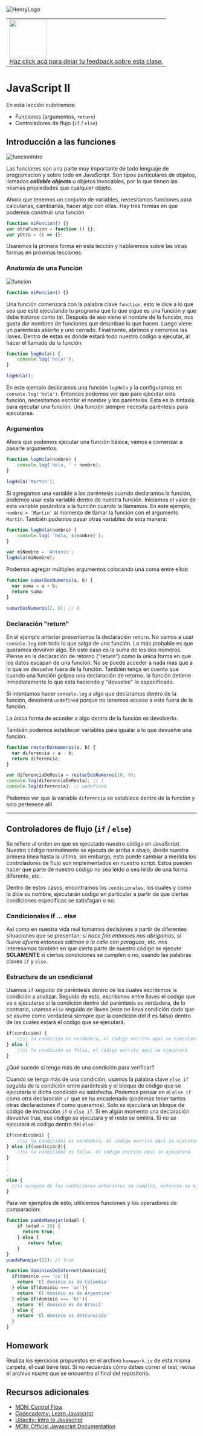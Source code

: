 ![HenryLogo](https://d31uz8lwfmyn8g.cloudfront.net/Assets/logo-henry-white-lg.png)

<table class="hide" width="100%" style='table-layout:fixed;'>
  <tr>
    <td>
      <a href="https://airtable.com/shrSzEYT4idEFGB8d?prefill_clase=03-JS-II">
        <img src="https://static.thenounproject.com/png/204643-200.png" width="100"/>
        <br>
        Haz click acá para dejar tu feedback sobre esta clase.
      </a>
    </td>
  </tr>
</table>

# JavaScript II

En esta lección cubriremos:

* Funciones (argumentos, `return`)
* Controladores de flujo (`if` / `else`)

## Introducción a las funciones


![funcionIntro](./img/functionIntro.png)

Las funciones son una parte muy importante de todo lenguaje de programacion y sobre todo en JavaScript. Son tipos particulares de objetos, llamados ***callable objects*** u objetos invocables, por lo que tienen las mismas propiedades que cualquier objeto.

Ahora que tenemos un conjunto de variables, necesitamos funciones para calcularlas, cambiarlas, hacer algo con ellas. Hay tres formas en que podemos construir una función

```javascript
function miFuncion() {}
var otraFuncion = function () {};
var yOtra = () => {};
```
Usaremos la primera forma en esta lección y hablaremos sobre las otras formas en próximas lecciones.

### Anatomía de una Función
![funcion](./img/function.png)

```javascript
function miFuncion() {}
```

Una función comenzará con la palabra clave `function`, esto le dice a lo que sea que esté ejecutando tu programa que lo que sigue es una función y que debe tratarse como tal. Después de eso viene el nombre de la función, nos gusta dar nombres de funciones que describan lo que hacen. Luego viene un paréntesis abierto y uno cerrado. Finalmente, abrimos y cerramos las llaves. Dentro de estas es donde estará todo nuestro código a ejecutar, al hacer el llamado de la función.

```javascript
function logHola() {
    console.log('hola!');
}

logHola();
```
En este ejemplo declaramos una función `logHola` y la configuramos en `console.log('hola')`. Entonces podemos ver que para ejecutar esta función, necesitamos escribir el nombre y los paréntesis. Esta es la sintaxis para ejecutar una función. Una función siempre necesita paréntesis para ejecutarse.

### Argumentos

Ahora que podemos ejecutar una función básica, vamos a comenzar a pasarle argumentos.

```javascript
function logHola(nombre) {
    console.log('Hola, ' + nombre);
}

logHola('Martin');
```
Si agregamos una variable a los paréntesis cuando declaramos la función, podemos usar esta variable dentro de nuestra función. Iniciamos el valor de esta variable pasándola a la función cuando la llamamos. En este ejemplo, `nombre = 'Martin'` al momento de llamar la función con el argumento ``Martin``. También podemos pasar otras variables de esta manera:

```javascript
function logHola(nombre) {
    console.log( `Hola, ${nombre}`);
}

var miNombre = 'Antonio';
logHola(miNombre);
```
Podemos agregar múltiples argumentos colocando una coma entre ellos:

```javascript
function sumarDosNumeros(a, b) {
  var suma = a + b;
  return suma;
}

sumarDosNumeros(2, 6); // 8
```
### Declaración "return"

En el ejemplo anterior presentamos la declaración `return`. No vamos a usar `console.log` con todo lo que salga de una función. Lo más probable es que queramos devolver algo. En este caso es la suma de los dos números. Piense en la declaración de retorno ("return") como la única forma en que los datos escapan de una función. No se puede acceder a nada más que a lo que se devuelve fuera de la función. También tenga en cuenta que cuando una función golpea una declaración de retorno, la función detiene inmediatamente lo que está haciendo y "devuelve" lo especificado.

Si intentamos hacer `console.log` a algo que declaramos dentro de la función, devolverá `undefined` porque no tenemos acceso a este fuera de la función.

La única forma de acceder a algo dentro de la función es devolverlo.

También podemos establecer variables para igualar a lo que devuelve una función.

```javascript
function restarDosNumeros(a, b) {
  var diferencia = a - b;
  return diferencia;
}

var diferenciaDeResta = restarDosNumeros(10, 9);
console.log(diferenciaDeResta); // 1
console.log(diferencia); // undefined
```
Podemos ver que la variable `diferencia` se establece dentro de la función y solo pertenece allí.

---
## Controladores de flujo (`if` / `else`)

Se refiere al orden en que es ejecutado nuestro código en JavaScript. Nuestro código normalmente se ejecuta de arriba a abajo, desde nuestra primera línea hasta la última, sin embargo, esto puede cambiar a medida los controladores de flujo son implementados en nuestro script. Estos pueden hacer que parte de nuestro código no sea leído o sea leído de una forma diferente, etc.

Dentro de estos casos, encontramos los ``condicionales``, los cuales y como lo dice su nombre, ejecutarán código en particular a partir de que ciertas condiciones específicas se satisfagan o no.
### Condicionales if ... else

Así como en nuestra vida real tomamos decisiones a partir de diferentes situaciones que se presentan: *si hace frio entonces nos abrigamos*, *si llueve afuera entonces salimos a la calle con paraguas*, etc. nos interesamos también en que cierta parte de nuestro código se ejecute **SOLAMENTE** si ciertas condiciones se cumplen o no, usando las palabras claves `if` y `else`.

### Estructura de un condicional

Usamos `if` seguido de paréntesis dentro de los cuales escribimos la condición a analizar. Seguido de esto, escribimos entre llaves el código que va a ejecutarse si la condición dentro del paréntesis es verdadera, de lo contrario, usamos `else` seguido de llaves (este no lleva condición dado que se asume como verdadera siempre que la condición del if es falsa) dentro de las cuales estará el código que se ejecutará.

```javascript
if(condición) {
	//si la condición es verdadera, el código escrito aquí se ejecutará
} else {
	//si la condición es falsa, el código escrito aquí se ejecutará
}
```
¿Qué sucede si tengo más de una condición para verificar?

Cuando se tenga más de una condición, usamos la palabra clave `else if` seguida de la condición entre paréntesis y el bloque de código que se ejecutaría si dicha condición es satisfecha. Podemos pensar en el `else if` como otra declaración `if` que se ha encadenado (podemos tener tantas otras declaraciones if como queramos). Solo se ejecutará un bloque de código de instrucción `if` o `else if`. Si en algún momento una declaración devuelve true, ese código se ejecutará y el resto se omitirá. Si no se ejecutará el código dentro del `else`:

```javascript
if(condición1) {
	//si la condición1 es verdadera, el código escrito aquí se ejecutará
} else if(condición2){
	//si la condición2 es falsa, el código escrito aquí se ejecutará
}
.
.
.
else {
  //si ninguna de las condiciones anteriores se cumplió, entonces se ejecuta el código escrito aquí
}
```
Para ver ejemplos de esto, utilicemos funciones y los operadores de comparación:

```javascript
function puedeManejar(edad) {
    if (edad > 18) {
      return true;
    } else {
        return false;
    }
}
puedeManejar(22); // true
```

```javascript
function dominiosDeInternet(dominio){
  if(dominio === 'co'){
    return 'El dominio es de Colombia'
  } else if(dominio === 'ar'){
    return 'El dominio es de Argentina'
  } else if(dominio === 'br'){
    return 'El dominio es de Brasil'
  } else {
    return 'El dominio es desconocido'
  }
}
```
## Homework

Realiza los ejercicios propuestos en el archivo `homework.js` de esta misma carpeta, el cual tiene test. Si no recuerdas cómo debes correr el test, revisa el archivo `README` que se encuentra al final del repositorio.

## Recursos adicionales

* [MDN: Control Flow](https://developer.mozilla.org/en-US/docs/Web/JavaScript/Reference/Statements/if...else)
* [Codecademy: Learn Javascript](https://www.codecademy.com/learn/learn-javascript)
* [Udacity: Intro to Javascript](https://www.udacity.com/course/intro-to-javascript--ud803)
* [MDN: Official Javascript Documentation](https://developer.mozilla.org/en-US/docs/Web/JavaScript)

